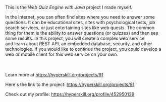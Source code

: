 This is the *Web Quiz Engine with Java* project I made myself.


<p>In the Internet, you can often find sites where you need to answer some questions. It can be educational sites, sites with psychological tests, job search services, or just entertaining sites like web quests. The common thing for them is the ability to answer questions (or quizzes) and then see some results. In this project, you will create a complex web service and learn about REST API, an embedded database, security, and other technologies. If you would like to continue the project, you could develop a web or mobile client for this web service on your own. </p><br/><br/>Learn more at <a href="https://hyperskill.org/projects/91?utm_source=ide&utm_medium=ide&utm_campaign=ide&utm_content=project-card">https://hyperskill.org/projects/91</a>

Here's the link to the project: https://hyperskill.org/projects/91

Check out my profile: https://hyperskill.org/profile/452950139